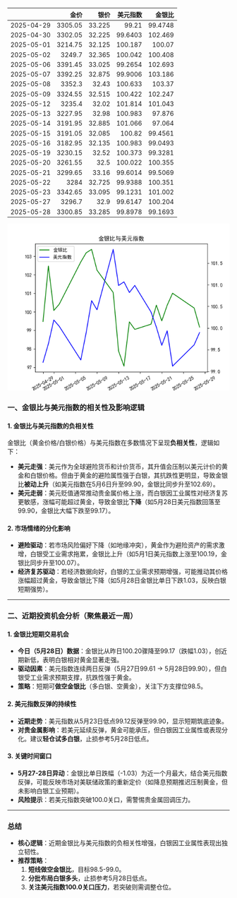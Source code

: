 |            |    金价 |   银价 |   美元指数 |   金银比 |
|:-----------|--------:|-------:|-----------:|---------:|
| 2025-04-29 | 3305.05 | 33.225 |    99.21   |  99.4748 |
| 2025-04-30 | 3302.05 | 32.225 |    99.6403 | 102.469  |
| 2025-05-01 | 3214.75 | 32.125 |   100.187  | 100.07   |
| 2025-05-02 | 3249.7  | 32.365 |   100.042  | 100.408  |
| 2025-05-06 | 3391.45 | 33.025 |    99.2654 | 102.693  |
| 2025-05-07 | 3392.25 | 32.875 |    99.9006 | 103.186  |
| 2025-05-08 | 3352.3  | 32.43  |   100.633  | 103.37   |
| 2025-05-09 | 3324.55 | 32.515 |   100.422  | 102.247  |
| 2025-05-12 | 3235.4  | 32.02  |   101.814  | 101.043  |
| 2025-05-13 | 3227.95 | 32.98  |   100.983  |  97.876  |
| 2025-05-14 | 3191.95 | 32.885 |   101.066  |  97.064  |
| 2025-05-15 | 3191.05 | 32.085 |   100.82   |  99.4561 |
| 2025-05-16 | 3182.95 | 32.135 |   100.983  |  99.0493 |
| 2025-05-19 | 3230.15 | 32.52  |   100.373  |  99.3281 |
| 2025-05-20 | 3261.55 | 32.5   |   100.022  | 100.355  |
| 2025-05-21 | 3299.65 | 33.16  |    99.6014 |  99.5069 |
| 2025-05-22 | 3284    | 32.725 |    99.9388 | 100.351  |
| 2025-05-23 | 3342.65 | 33.095 |    99.1231 | 101.002  |
| 2025-05-27 | 3296.7  | 32.9   |    99.6147 | 100.204  |
| 2025-05-28 | 3300.85 | 33.285 |    99.8978 |  99.1693 |

![图](gold_silver_usdx.png)



### 一、金银比与美元指数的相关性及影响逻辑

#### 1. **金银比与美元指数的负相关性**
金银比（黄金价格/白银价格）与美元指数在多数情况下呈现**负相关性**，逻辑如下：
- **美元走强**：美元作为全球避险货币和计价货币，其升值会压制以美元计价的黄金和白银价格。但由于黄金的避险属性强于白银，其抗跌性更明显，导致金银比**被动上升**（如美元指数在5月6日升至99.90，金银比同步升至102.69）。
- **美元走弱**：美元贬值通常推动贵金属价格上涨，而白银因工业属性对经济复苏更敏感，涨幅可能超过黄金，导致金银比**下降**（如5月28日美元指数回落至99.90，金银比大幅下跌至99.17）。

#### 2. **市场情绪的分化影响**
- **避险驱动**：若市场风险偏好下降（如地缘冲突），黄金作为避险资产的需求激增，白银受工业需求拖累，金银比上升（如5月1日美元指数上涨至100.19，金银比同步升至100.07）。
- **经济复苏驱动**：若经济数据向好，白银的工业需求预期增强，可能推动其价格涨幅超过黄金，导致金银比下降（如5月28日金银比单日下跌1.03，反映白银短期强势）。

---

### 二、近期投资机会分析（聚焦最近一周）

#### 1. **金银比短期交易机会**
- **今日（5月28日）数据**：金银比从昨日100.20骤降至99.17（跌幅1.03），创近期新低，表明白银相对黄金显著走强。
- **驱动因素**：美元指数连续两日反弹（5月27日99.61 → 5月28日99.90），但白银受工业需求预期支撑，抗跌性强于黄金。
- **策略**：短期可**做空金银比**（多白银、空黄金），关注下方支撑位98.5。

#### 2. **美元指数反弹的持续性**
- **近期走势**：美元指数从5月23日低点99.12反弹至99.90，显示短期筑底迹象。
- **对贵金属影响**：若美元延续反弹，黄金可能承压，但白银因工业属性或表现分化。建议**轻仓试多白银**，止损参考5月28日低点。

#### 3. **关键时间窗口**
- **5月27-28日异动**：金银比单日跌幅（-1.03）为近一个月最大，结合美元指数反弹，可能反映市场对美联储政策的重新定价（如降息预期推迟压制黄金，但未影响白银工业预期）。
- **风险提示**：若美元指数突破100.0关口，需警惕贵金属回调压力。

---

### 总结
- **核心逻辑**：近期金银比与美元指数的负相关性增强，白银因工业属性表现出独立韧性。
- **推荐策略**：  
  1. **短线做空金银比**，目标98.5-99.0。  
  2. **分批布局白银多头**，止损参考5月28日低点。  
  3. **关注美元指数100.0关口压力**，若突破则需调整仓位。
